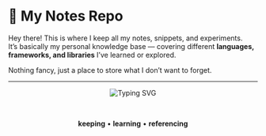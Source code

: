 # 📝 My Notes Repo

Hey there! This is where I keep all my notes, snippets, and experiments.  
It’s basically my personal knowledge base — covering different **languages, frameworks, and libraries** I’ve learned or explored.  

Nothing fancy, just a place to store what I don’t want to forget.

---

<div align="center">

![Typing SVG](https://readme-typing-svg.demolab.com?font=JetBrains+Mono&size=18&duration=4000&pause=800&color=58A6FF&center=true&vCenter=true&width=600&lines=Personal+Notes;All+Languages;Frameworks+%26+Libraries;A+place+to+keep+everything)

<br/>

**keeping** • **learning** • **referencing**

</div>
